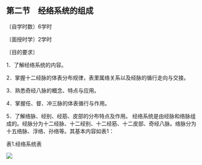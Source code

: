 ## 第二节　经络系统的组成

〔自学时数〕6学时

〔面授时学〕2学时

〔目的要求〕

1．了解经络系统的内容。

2．掌握十二经脉的体表分布规律，表里属络关系以及经脉的循行走向与交接。

3．熟悉奇经八脉的概念、特点与应用。

4．掌握任、督、冲三脉的体表循行与作用。

5．了解络脉、经别、经筋、皮部的分布特点及作用。
经络系统是由经脉和络脉组成的。经脉分为十二经脉、十二经别、十二经筋、十二皮部、奇经八脉。络脉分为十五络脉、浮络、孙络等。其基本内容如表1：

表1.经络系统表

![](img/表1.jpg)
